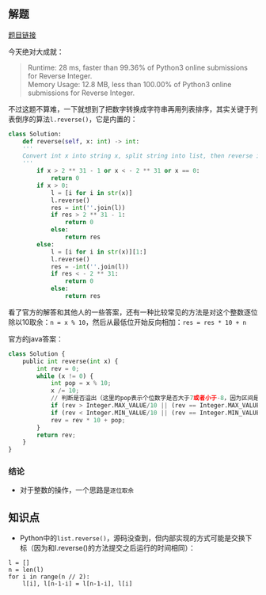 ## 解题

[题目链接](https://leetcode.com/problems/reverse-integer/solution/)

今天绝对大成就：

>Runtime: 28 ms, faster than 99.36% of Python3 online submissions for Reverse Integer.   
Memory Usage: 12.8 MB, less than 100.00% of Python3 online submissions for Reverse Integer.

不过这题不算难，一下就想到了把数字转换成字符串再用列表排序，其实关键于列表倒序的算法`l.reverse()`，它是内置的：
```python
class Solution:
    def reverse(self, x: int) -> int:
    '''
    Convert int x into string x, split string into list, then reverse it
    '''
        if x > 2 ** 31 - 1 or x < - 2 ** 31 or x == 0:
            return 0
        if x > 0:
            l = [i for i in str(x)]
            l.reverse()
            res = int(''.join(l))
            if res > 2 ** 31 - 1:
                return 0
            else:
                return res
        else:
            l = [i for i in str(x)][1:]
            l.reverse()
            res = -int(''.join(l))
            if res < - 2 ** 31:
                return 0
            else:
                return res
```

看了官方的解答和其他人的一些答案，还有一种比较常见的方法是对这个整数逐位除以10取余：`n = x % 10`，然后从最低位开始反向相加：`res = res * 10 + n`

官方的java答案：
```python
class Solution {
    public int reverse(int x) {
        int rev = 0;
        while (x != 0) {
            int pop = x % 10;
            x /= 10;
            // 判断是否溢出（这里的pop表示个位数字是否大于7或者小于-8，因为区间是[-2147483648, 2147483647]）
            if (rev > Integer.MAX_VALUE/10 || (rev == Integer.MAX_VALUE / 10 && pop > 7)) return 0;
            if (rev < Integer.MIN_VALUE/10 || (rev == Integer.MIN_VALUE / 10 && pop < -8)) return 0;
            rev = rev * 10 + pop;
        }
        return rev;
    }
}
```

### 结论

- 对于整数的操作，一个思路是`逐位取余`

## 知识点

- Python中的`list.reverse()`，源码没查到，但内部实现的方式可能是交换下标（因为和l.reverse()的方法提交之后运行的时间相同）：
```
l = []
n = len(l)
for i in range(n // 2):
    l[i], l[n-1-i] = l[n-1-i], l[i]
```
